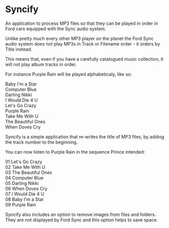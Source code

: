 # Syncify
An application to process MP3 files so that they can be played in order in Ford cars equipped with the Sync audio system.

Unlike pretty much every other MP3 player on the planet the Ford Sync audio system does not play MP3s in Track or Filename order - it orders by Title instead.

This means that, even if you have a carefully catalogued music collection, it will not play album tracks in order.

For instance Purple Rain will be played alphabeticaly, like so:

Baby I'm a Star<br/>
Computer Blue<br/>
Darling Nikki<br/>
I Would Die 4 U<br/>
Let's Go Crazy<br/>
Purple Rain<br/>
Take Me With U<br/>
The Beautiful Ones<br/>
When Doves Cry

Syncify is a simple application that re-writes the title of MP3 files, by adding the track number to the beginning.

You can now listen to Purple Rain in the sequence Prince intended:

01 Let's Go Crazy<br/>
02 Take Me With U<br/>
03 The Beautiful Ones<br/>
04 Computer Blue<br/>
05 Darling Nikki<br/>
06 When Doves Cry<br/>
07 I Would Die 4 U<br/>
08 Baby I'm a Star<br/>
09 Purple Rain

Syncify also includes an option to remove images from files and folders. They are not displayed by Ford Sync and this option helps to save space.